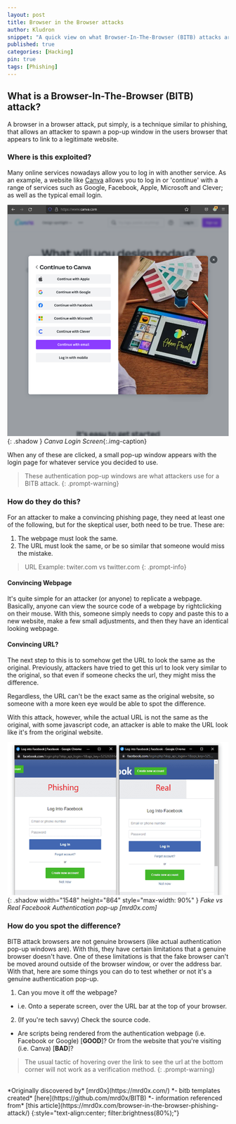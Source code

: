 ```yaml
---
layout: post
title: Browser in the Browser attacks
author: Kludron
snippet: "A quick view on what Browser-In-The-Browser (BITB) attacks are and how to spot one."
published: true
categories: [Hacking]
pin: true
tags: [Phishing]
---
```


## What is a Browser-In-The-Browser (BITB) attack?

A browser in a browser attack, put simply, is a technique similar to phishing,
that allows an attacker to spawn a pop-up window in the users browser that 
appears to link to a legitimate website.


### Where is this exploited?

Many online services nowadays allow you to log in with another service. As an 
example, a website like [Canva](https://www.canva.com) allows you to log in or
'continue' with a range of services such as Google, Facebook, Apple, Microsoft
and Clever; as well as the typical email login.

![canva-login-screen](/assets/img/canva-login.png){: .shadow }
_Canva Login Screen_{:.img-caption}


When any of these are clicked, a small pop-up window appears with the login
page for whatever service you decided to use.


> These authentication pop-up windows are what attackers use for a BITB attack.
{: .prompt-warning}


### How do they do this?

For an attacker to make a convincing phishing page, they need at least one 
of the following, but for the skeptical user, both need to be true. These are:

1. The webpage must look the same.
2. The URL must look the same, or be so similar that someone would miss the
mistake.

> URL Example: twiter.com vs twitter.com
{: .prompt-info}

#### Convincing Webpage

It's quite simple for an attacker (or anyone) to replicate a webpage.
Basically, anyone can view the source code of a webpage by rightclicking on
their mouse. With this, someone simply needs to copy and paste this to a new
website, make a few small adjustments, and then they have an identical looking
webpage.

#### Convincing URL?

The next step to this is to somehow get the URL to look the same as the
original. Previously, attackers have tried to get this url to look very
similar to the original, so that even if someone checks the url, they might
miss the difference. 

Regardless, the URL can't be the exact same as the original website, so 
someone with a more keen eye would be able to spot the difference.

With this attack, however, while the actual URL is not the same as the 
original, with some javascript code, an attacker is able to make the URL 
look like it's from the original website.

![bitb-fake-vs-real](/assets/img/bitb-phishing-vs-real.png){: .shadow width="1548" height="864" style="max-width: 90%" }
_Fake vs Real Facebook Authentication pop-up [mrd0x.com]_

### How do you spot the difference?

BITB attack browsers are not genuine browsers (like actual authentication
pop-up windows are). With this, they have certain limitations that a genuine
browser doesn't have. One of these limitations is that the fake browser can't 
be moved around outside of the browser window, or over the address bar. With 
that, here are some things you can do to test whether or not it's a genuine 
authentication pop-up.

1. Can you move it off the webpage?
  - i.e. Onto a seperate screen, over the URL bar at the top of your browser.
2. (If you're tech savvy) Check the source code.
  - Are scripts being rendered from the authentication webpage (i.e. Facebook
  or Google) [**GOOD**]? Or from the website that you're visiting (i.e. Canva)
  [**BAD**]?

> The usual tactic of hovering over the link to see the url at the bottom corner will not work as a verification method.
{: .prompt-warning}

<br>
*Originally discovered by* [mrd0x](https://mrd0x.com/) *- bitb templates created* [here](https://github.com/mrd0x/BITB) *- information referenced from* [this article](https://mrd0x.com/browser-in-the-browser-phishing-attack/)
{:style="text-align:center; filter:brightness(80%);"}
